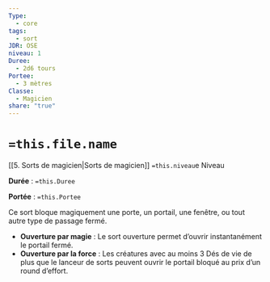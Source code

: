```yaml
---
Type:
  - core
tags:
  - sort
JDR: OSE
niveau: 1
Duree:
  - 2d6 tours
Portee:
  - 3 mètres
Classe:
  - Magicien
share: "true"
---
```

# `=this.file.name`  

[[5. Sorts de magicien|Sorts de magicien]] `=this.niveau`e Niveau

**Durée** : `=this.Duree` 

**Portée** : `=this.Portee`

Ce sort bloque magiquement une porte, un portail, une fenêtre, ou tout autre type de passage fermé.

- **Ouverture par magie** : Le sort ouverture permet d’ouvrir instantanément le portail fermé.
- **Ouverture par la force** : Les créatures avec au moins 3 Dés de vie de plus que le lanceur de sorts peuvent ouvrir le portail bloqué au prix d’un round d’effort.